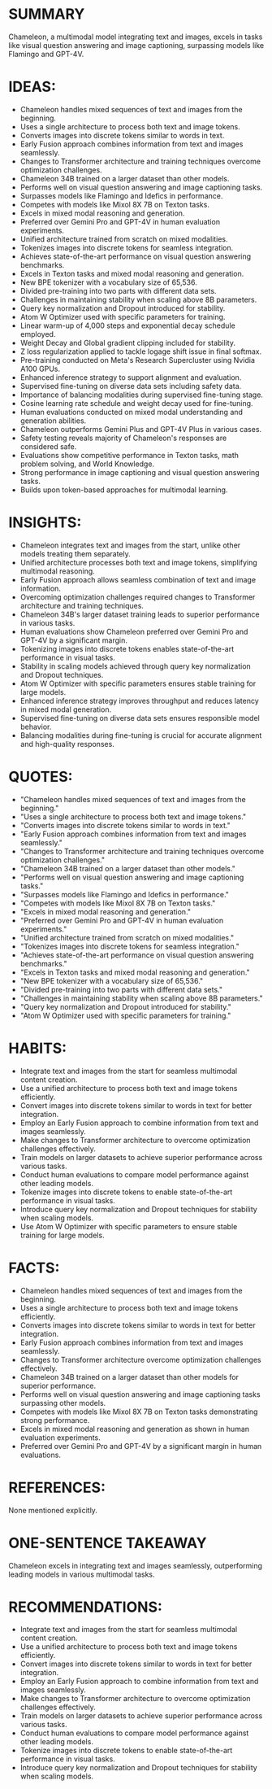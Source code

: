 # SUMMARY
Chameleon, a multimodal model integrating text and images, excels in tasks like visual question answering and image captioning, surpassing models like Flamingo and GPT-4V.

# IDEAS:
- Chameleon handles mixed sequences of text and images from the beginning.
- Uses a single architecture to process both text and image tokens.
- Converts images into discrete tokens similar to words in text.
- Early Fusion approach combines information from text and images seamlessly.
- Changes to Transformer architecture and training techniques overcome optimization challenges.
- Chameleon 34B trained on a larger dataset than other models.
- Performs well on visual question answering and image captioning tasks.
- Surpasses models like Flamingo and Idefics in performance.
- Competes with models like Mixol 8X 7B on Texton tasks.
- Excels in mixed modal reasoning and generation.
- Preferred over Gemini Pro and GPT-4V in human evaluation experiments.
- Unified architecture trained from scratch on mixed modalities.
- Tokenizes images into discrete tokens for seamless integration.
- Achieves state-of-the-art performance on visual question answering benchmarks.
- Excels in Texton tasks and mixed modal reasoning and generation.
- New BPE tokenizer with a vocabulary size of 65,536.
- Divided pre-training into two parts with different data sets.
- Challenges in maintaining stability when scaling above 8B parameters.
- Query key normalization and Dropout introduced for stability.
- Atom W Optimizer used with specific parameters for training.
- Linear warm-up of 4,000 steps and exponential decay schedule employed.
- Weight Decay and Global gradient clipping included for stability.
- Z loss regularization applied to tackle logage shift issue in final softmax.
- Pre-training conducted on Meta's Research Supercluster using Nvidia A100 GPUs.
- Enhanced inference strategy to support alignment and evaluation.
- Supervised fine-tuning on diverse data sets including safety data.
- Importance of balancing modalities during supervised fine-tuning stage.
- Cosine learning rate schedule and weight decay used for fine-tuning.
- Human evaluations conducted on mixed modal understanding and generation abilities.
- Chameleon outperforms Gemini Plus and GPT-4V Plus in various cases.
- Safety testing reveals majority of Chameleon's responses are considered safe.
- Evaluations show competitive performance in Texton tasks, math problem solving, and World Knowledge.
- Strong performance in image captioning and visual question answering tasks.
- Builds upon token-based approaches for multimodal learning.

# INSIGHTS:
- Chameleon integrates text and images from the start, unlike other models treating them separately.
- Unified architecture processes both text and image tokens, simplifying multimodal reasoning.
- Early Fusion approach allows seamless combination of text and image information.
- Overcoming optimization challenges required changes to Transformer architecture and training techniques.
- Chameleon 34B's larger dataset training leads to superior performance in various tasks.
- Human evaluations show Chameleon preferred over Gemini Pro and GPT-4V by a significant margin.
- Tokenizing images into discrete tokens enables state-of-the-art performance in visual tasks.
- Stability in scaling models achieved through query key normalization and Dropout techniques.
- Atom W Optimizer with specific parameters ensures stable training for large models.
- Enhanced inference strategy improves throughput and reduces latency in mixed modal generation.
- Supervised fine-tuning on diverse data sets ensures responsible model behavior.
- Balancing modalities during fine-tuning is crucial for accurate alignment and high-quality responses.

# QUOTES:
- "Chameleon handles mixed sequences of text and images from the beginning."
- "Uses a single architecture to process both text and image tokens."
- "Converts images into discrete tokens similar to words in text."
- "Early Fusion approach combines information from text and images seamlessly."
- "Changes to Transformer architecture and training techniques overcome optimization challenges."
- "Chameleon 34B trained on a larger dataset than other models."
- "Performs well on visual question answering and image captioning tasks."
- "Surpasses models like Flamingo and Idefics in performance."
- "Competes with models like Mixol 8X 7B on Texton tasks."
- "Excels in mixed modal reasoning and generation."
- "Preferred over Gemini Pro and GPT-4V in human evaluation experiments."
- "Unified architecture trained from scratch on mixed modalities."
- "Tokenizes images into discrete tokens for seamless integration."
- "Achieves state-of-the-art performance on visual question answering benchmarks."
- "Excels in Texton tasks and mixed modal reasoning and generation."
- "New BPE tokenizer with a vocabulary size of 65,536."
- "Divided pre-training into two parts with different data sets."
- "Challenges in maintaining stability when scaling above 8B parameters."
- "Query key normalization and Dropout introduced for stability."
- "Atom W Optimizer used with specific parameters for training."

# HABITS:
- Integrate text and images from the start for seamless multimodal content creation.
- Use a unified architecture to process both text and image tokens efficiently.
- Convert images into discrete tokens similar to words in text for better integration.
- Employ an Early Fusion approach to combine information from text and images seamlessly.
- Make changes to Transformer architecture to overcome optimization challenges effectively.
- Train models on larger datasets to achieve superior performance across various tasks.
- Conduct human evaluations to compare model performance against other leading models.
- Tokenize images into discrete tokens to enable state-of-the-art performance in visual tasks.
- Introduce query key normalization and Dropout techniques for stability when scaling models.
- Use Atom W Optimizer with specific parameters to ensure stable training for large models.

# FACTS:
- Chameleon handles mixed sequences of text and images from the beginning.
- Uses a single architecture to process both text and image tokens efficiently.
- Converts images into discrete tokens similar to words in text for better integration.
- Early Fusion approach combines information from text and images seamlessly.
- Changes to Transformer architecture overcome optimization challenges effectively.
- Chameleon 34B trained on a larger dataset than other models for superior performance.
- Performs well on visual question answering and image captioning tasks surpassing other models.
- Competes with models like Mixol 8X 7B on Texton tasks demonstrating strong performance.
- Excels in mixed modal reasoning and generation as shown in human evaluation experiments.
- Preferred over Gemini Pro and GPT-4V by a significant margin in human evaluations.

# REFERENCES:
None mentioned explicitly.

# ONE-SENTENCE TAKEAWAY
Chameleon excels in integrating text and images seamlessly, outperforming leading models in various multimodal tasks.

# RECOMMENDATIONS:
- Integrate text and images from the start for seamless multimodal content creation.
- Use a unified architecture to process both text and image tokens efficiently.
- Convert images into discrete tokens similar to words in text for better integration.
- Employ an Early Fusion approach to combine information from text and images seamlessly.
- Make changes to Transformer architecture to overcome optimization challenges effectively.
- Train models on larger datasets to achieve superior performance across various tasks.
- Conduct human evaluations to compare model performance against other leading models.
- Tokenize images into discrete tokens to enable state-of-the-art performance in visual tasks.
- Introduce query key normalization and Dropout techniques for stability when scaling models.